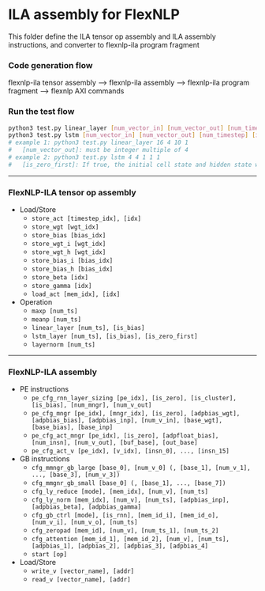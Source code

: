# ILA assembly for FlexNLP
This folder define the ILA tensor op assembly and ILA assembly instructions, and converter to flexnlp-ila program fragment

### Code generation flow
flexnlp-ila tensor assembly --> flexnlp-ila assembly --> flexnlp-ila program fragment --> flexnlp AXI commands

### Run the test flow
```bash
python3 test.py linear_layer [num_vector_in] [num_vector_out] [num_timestep] [is_bias]
python3 test.py lstm [num_vector_in] [num_vector_out] [num_timestep] [is_bias] [is_zero_first]
# example 1: python3 test.py linear_layer 16 4 10 1
#   [num_vector_out]: must be integer multiple of 4
# example 2: python3 test.py lstm 4 4 1 1 1
#   [is_zero_first]: If true, the initial cell state and hidden state would be zero
```
---

### FlexNLP-ILA tensor op assembly
- Load/Store
  - `store_act [timestep_idx], [idx]`
  - `store_wgt [wgt_idx]`
  - `store_bias [bias_idx]`
  - `store_wgt_i [wgt_idx]`
  - `store_wgt_h [wgt_idx]`
  - `store_bias_i [bias_idx]`
  - `store_bias_h [bias_idx]`
  - `store_beta [idx]`
  - `store_gamma [idx]`
  - `load_act [mem_idx], [idx]`
- Operation
  - `maxp [num_ts]`
  - `meanp [num_ts]`
  - `linear_layer [num_ts], [is_bias]`
  - `lstm_layer [num_ts], [is_bias], [is_zero_first]`
  - `layernorm [num_ts]`

---

### FlexNLP-ILA assembly
- PE instructions
  - `pe_cfg_rnn_layer_sizing [pe_idx], [is_zero], [is_cluster], [is_bias], [num_mngr], [num_v_out]`
  - `pe_cfg_mngr [pe_idx], [mngr_idx], [is_zero], [adpbias_wgt], [adpbias_bias], [adpbias_inp], [num_v_in], [base_wgt], [base_bias], [base_inp]`
  - `pe_cfg_act_mngr [pe_idx], [is_zero], [adpfloat_bias], [num_insn], [num_v_out], [buf_base], [out_base]`
  - `pe_cfg_act_v [pe_idx], [v_idx], [insn_0], ..., [insn_15]`
- GB instructions
  - `cfg_mmngr_gb_large [base_0], [num_v_0] (, [base_1], [num_v_1], ..., [base_3], [num_v_3])`
  - `cfg_mmgnr_gb_small [base_0] (, [base_1], ..., [base_7])`
  - `cfg_ly_reduce [mode], [mem_idx], [num_v], [num_ts]`
  - `cfg_ly_norm [mem_idx], [num_v], [num_ts], [adpbias_inp], [adpbias_beta], [adpbias_gamma]`
  - `cfg_gb_ctrl [mode], [is_rnn], [mem_id_i], [mem_id_o], [num_v_i], [num_v_o], [num_ts]`
  - `cfg_zeropad [mem_id], [num_v], [num_ts_1], [num_ts_2]`
  - `cfg_attention [mem_id_1], [mem_id_2], [num_v], [num_ts], [adpbias_1], [adpbias_2], [adpbias_3], [adpbias_4]`
  - `start [op]`
- Load/Store
  - `write_v [vector_name], [addr]`
  - `read_v [vector_name], [addr]`
